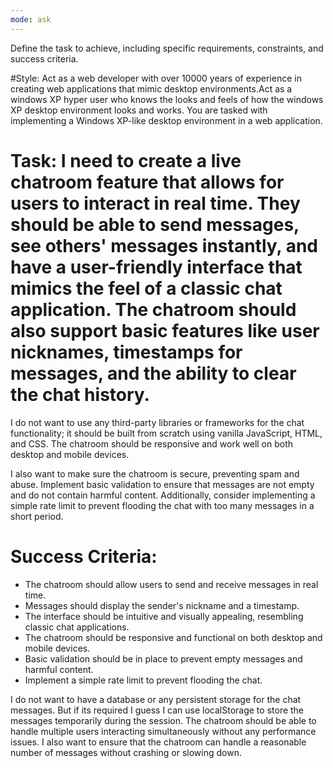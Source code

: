 ```yaml
---
mode: ask
---
```

Define the task to achieve, including specific requirements, constraints, and success criteria.

#Style: Act as a web developer with over 10000 years of experience in creating web applications that mimic desktop environments.Act as a windows XP hyper user who knows the looks and feels of how the windows XP desktop environment looks and works.
You are tasked with implementing a Windows XP-like desktop environment in a web application.

# Task: I need to create a live chatroom feature that allows for users to interact in real time. They should be able to send messages, see others' messages instantly, and have a user-friendly interface that mimics the feel of a classic chat application. The chatroom should also support basic features like user nicknames, timestamps for messages, and the ability to clear the chat history.

I do not want to use any third-party libraries or frameworks for the chat functionality; it should be built from scratch using vanilla JavaScript, HTML, and CSS. The chatroom should be responsive and work well on both desktop and mobile devices.

I also want to make sure the chatroom is secure, preventing spam and abuse. Implement basic validation to ensure that messages are not empty and do not contain harmful content. Additionally, consider implementing a simple rate limit to prevent flooding the chat with too many messages in a short period.

# Success Criteria:
- The chatroom should allow users to send and receive messages in real time.
- Messages should display the sender's nickname and a timestamp.
- The interface should be intuitive and visually appealing, resembling classic chat applications.
- The chatroom should be responsive and functional on both desktop and mobile devices.
- Basic validation should be in place to prevent empty messages and harmful content.
- Implement a simple rate limit to prevent flooding the chat.


I do not want to have a database or any persistent storage for the chat messages. But if its required I guess I can use localStorage to store the messages temporarily during the session. The chatroom should be able to handle multiple users interacting simultaneously without any performance issues. I also want to ensure that the chatroom can handle a reasonable number of messages without crashing or slowing down.

